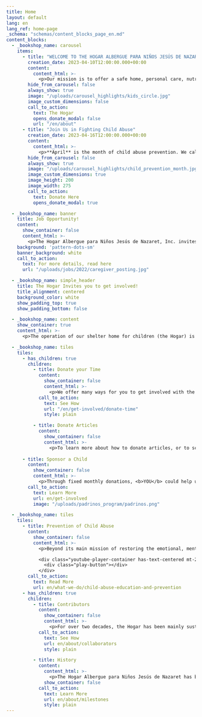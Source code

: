 ```yaml
---
title: Home
layout: default
lang: en
lang_ref: home-page
_schema: "schemas/content_blocks_page_en.md"
content_blocks:
  - _bookshop_name: carousel
    items:
      - title: "WELCOME TO THE HOGAR ALBERGUE PARA NIÑOS JESÚS DE NAZARET!"
        creation_date: 2023-04-10T12:00:00.000+00:00
        content:
          content_html: >-
            <p>Our mission is to offer a safe home, personal care, nutrition, education, medical services, transportation, recreation, and social and psychological services to girls and boys who are victims of abuse or neglect. We provide for all their needs with lots of LOVE</p>
        hide_from_carousel: false
        always_show: true
        image: "/uploads/carousel_highlights/kids_circle.jpg"
        image_custom_dimensions: false
        call_to_action:
          text: The Hogar
          opens_donate_modal: false
          url: "/en/about"
      - title: "Join Us in Fighting Child Abuse"
        creation_date: 2023-04-16T12:00:00.000+00:00
        content:
          content_html: >-
            <p>**April** is the month of child abuse prevention. We call on all citizens of the Island to ensure the safety, protection and quality of life of all children in Puerto Rico. To love and protect our children, and report child abuse is everyone's responsibility. We invite you to support our mission by donating your time, services or funds!</p>
        hide_from_carousel: false
        always_show: true
        image: "/uploads/carousel_highlights/child_prevention_month.jpg"
        image_custom_dimensions: true
        image_height: 200
        image_width: 275
        call_to_action:
          text: Donate Here
          opens_donate_modal: true

  - _bookshop_name: banner
    title: Job Opportunity!
    content:
      show_container: false
      content_html: >-
        <p>The Hogar Albergue para Niños Jesús de Nazaret, Inc. invites you to be part of our team to provide loving care to our children as a Child Caregiver.</p>
    background: 'pattern-dots-sm'
    banner_background: white
    call_to_action: 
      text: For more details, read here
      url: "/uploads/jobs/2022/caregiver_posting.jpg"

  - _bookshop_name: simple_header
    title: The Hogar Invites you to get involved!
    title_alignment: centered
    background_color: white
    show_padding_top: true
    show_padding_bottom: false

  - _bookshop_name: content
    show_container: true
    content_html: >-
      <p>The operation of our shelter home for children (the Hogar) is greatly possible thanks to grants and donations from institutions such as United Way, government agencies, civic organizations, merchants and private companies. However, most important is the support of the COMMUNITY, individuals and families that are committed to help El Hogar continue its work and make a difference in the lives of its children.</p>

  - _bookshop_name: tiles
    tiles:
      - has_children: true
        children:
          - title: Donate your Time
            content:
              show_container: false
              content_html: >-
                <p>We offer many ways for you to get involved with the Hogar and see first-hand the results of your efforts and dedication.</p>
            call_to_action:
              text: See How
              url: "/en/get-involved/donate-time"
              style: plain

          - title: Donate Articles
            content:
              show_container: false
              content_html: >-
                <p>To learn more about how to donate articles, or to schedule the delivery of your donations, contact us by phone at <a href="tel:7878316161">(787) 831-6161</a>.</p>
              
      - title: Sponsor a Child
        content:
          show_container: false
          content_html: >-
            <p>Through fixed monthly donations, <b>YOU</b> could help us defray the costs of the services we provide to our children while they reside at the Hogar.</p>
        call_to_action:
          text: Learn More
          url: en/get-involved
          image: "/uploads/padrinos_program/padrinos.png"

  - _bookshop_name: tiles
    tiles:
      - title: Prevention of Child Abuse
        content:
          show_container: false
          content_html: >-
            <p>Beyond its main mission of restoring the emotional, mental and physical health of children who have been victims of abuse, the Hogar promotes initiatives to educate the community of Puerto Rico about child abuse, and to help eradicate this problem over time.</p>

            <div class="youtube-player-container has-text-centered mt-2" data-embed="biW0VL6aMfE">
              <div class="play-button"></div>
            </div>
        call_to_action:
          text: Read More
          url: en/what-we-do/child-abuse-education-and-prevention
      - has_children: true
        children:
          - title: Contributors
            content:
              show_container: false
              content_html: >-
                <p>For over two decades, the Hogar has been mainly sustained by the financial support of government agencies, private grants and donations, religious and civic organizations, corporations, businesses, and residents of the City of Mayagüez and surrounding towns.</p>
            call_to_action:
              text: See How
              url: en/about/collaborators
              style: plain

          - title: History
            content:
              content_html: >-
                <p>The Hogar Albergue para Niños Jesús de Nazaret has been providing love, services, and a better future to boys and girls who have been victims of abuse or neglect for over twenty years.</p>
              show_container: false
            call_to_action:
              text: Learn More
              url: en/about/milestones
              style: plain
---
```

